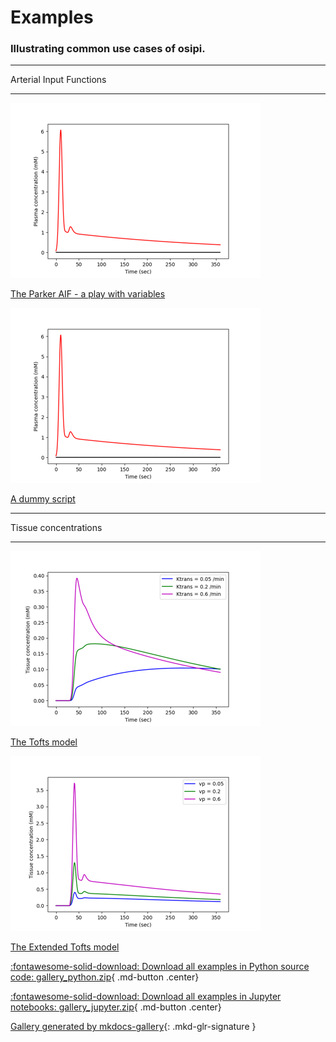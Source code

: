 
# Examples


### Illustrating common use cases of osipi.



<div class="mkd-glr-clear"></div>

<!-- docs_generated_gallery -->

************************
Arterial Input Functions
************************



<div class="mkd-glr-thumbcontainer" tooltip="Simulating a Parker AIF with different settings.">
    <!--div class="figure align-default" id="id1"-->
        <img alt="The Parker AIF - a play with variables" src="aif\images\thumb\mkd_glr_plot_aif_parker_thumb.png" />
        <p class="caption">
            <span class="caption-text">
                <a class="reference internal" href="aif\plot_aif_parker">
                    <span class="std std-ref">The Parker AIF - a play with variables</span>
                </a>
            </span>
            <!--a class="headerlink" href="#id1" title="Permalink to this image"></a-->
        </p>
    <!--/div-->
</div>

<div class="mkd-glr-thumbcontainer" tooltip="Dummy script to illustrate structure of examples folder">
    <!--div class="figure align-default" id="id1"-->
        <img alt="A dummy script" src="aif\images\thumb\mkd_glr_plot_dummy_thumb.png" />
        <p class="caption">
            <span class="caption-text">
                <a class="reference internal" href="aif\plot_dummy">
                    <span class="std std-ref">A dummy script</span>
                </a>
            </span>
            <!--a class="headerlink" href="#id1" title="Permalink to this image"></a-->
        </p>
    <!--/div-->
</div>

<div class="mkd-glr-clear"></div>

<!-- docs_generated_gallery_aif -->

*********************
Tissue concentrations
*********************



<div class="mkd-glr-thumbcontainer" tooltip="Simulating tissue concentrations from Tofts model with different settings.">
    <!--div class="figure align-default" id="id1"-->
        <img alt="The Tofts model" src="tissue\images\thumb\mkd_glr_plot_tofts_thumb.png" />
        <p class="caption">
            <span class="caption-text">
                <a class="reference internal" href="tissue\plot_tofts">
                    <span class="std std-ref">The Tofts model</span>
                </a>
            </span>
            <!--a class="headerlink" href="#id1" title="Permalink to this image"></a-->
        </p>
    <!--/div-->
</div>

<div class="mkd-glr-thumbcontainer" tooltip="Simulating tissue concentrations from extended Tofts model with different settings.">
    <!--div class="figure align-default" id="id1"-->
        <img alt="The Extended Tofts model" src="tissue\images\thumb\mkd_glr_plot_extended_tofts_thumb.png" />
        <p class="caption">
            <span class="caption-text">
                <a class="reference internal" href="tissue\plot_extended_tofts">
                    <span class="std std-ref">The Extended Tofts model</span>
                </a>
            </span>
            <!--a class="headerlink" href="#id1" title="Permalink to this image"></a-->
        </p>
    <!--/div-->
</div>

<div class="mkd-glr-clear"></div>

<!-- docs_generated_gallery_tissue -->


<div id="download_links"></div>

[:fontawesome-solid-download: Download all examples in Python source code: gallery_python.zip](./gallery_python.zip){ .md-button .center}

[:fontawesome-solid-download: Download all examples in Jupyter notebooks: gallery_jupyter.zip](./gallery_jupyter.zip){ .md-button .center}


[Gallery generated by mkdocs-gallery](https://smarie.github.io/mkdocs-gallery){: .mkd-glr-signature }
